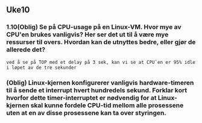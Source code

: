 ## Uke10

### **1.10(Oblig) Se på CPU-usage på en Linux-VM. Hvor mye av CPU'en brukes vanligvis? Her ser det ut til å være mye ressurser til overs. Hvordan kan de utnyttes bedre, eller gjør de allerede det?**

    ved å se på TOP med et delay på 3 sek, kan vi se at CPU`en er 95% idle i løpet av de tre sekunder

### **(Oblig) Linux-kjernen konfigurerer vanligvis hardware-timeren til å sende et interrupt hvert hundredels sekund. Forklar kort hvorfor dette timer-interruptet er nødvendig for at Linux-kjernen skal kunne fordele CPU-tid mellom alle prosessene uten at en av disse prosessene kan ta over styringen.**
